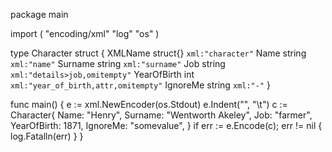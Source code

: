 package main

import (
	"encoding/xml"
	"log"
	"os"
)

type Character struct {
	XMLName     struct{} `xml:"character"`
	Name        string   `xml:"name"`
	Surname     string   `xml:"surname"`
	Job         string   `xml:"details>job,omitempty"`
	YearOfBirth int      `xml:"year_of_birth,attr,omitempty"`
	IgnoreMe    string   `xml:"-"`
}

func main() {
	e := xml.NewEncoder(os.Stdout)
	e.Indent("", "\t")
	c := Character{
		Name:        "Henry",
		Surname:     "Wentworth Akeley",
		Job:         "farmer",
		YearOfBirth: 1871,
		IgnoreMe:    "somevalue",
	}
	if err := e.Encode(c); err != nil {
		log.Fatalln(err)
	}
}
